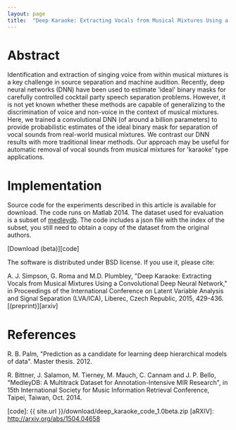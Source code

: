 ```yaml
---
layout: page
title:  "Deep Karaoke: Extracting Vocals from Musical Mixtures Using a Convolutional Deep Neural Network"
---
```


Abstract
========

Identification and extraction of singing voice from
within musical mixtures is a key challenge in source separation
and machine audition. Recently, deep neural networks (DNN)
have been used to estimate 'ideal' binary masks for carefully
controlled cocktail party speech separation problems. However,
it is not yet known whether these methods are capable of
generalizing to the discrimination of voice and non-voice in the
context of musical mixtures. Here, we trained a convolutional
DNN (of around a billion parameters) to provide probabilistic
estimates of the ideal binary mask for separation of vocal sounds
from real-world musical mixtures. We contrast our DNN results
with more traditional linear methods. Our approach may be
useful for automatic removal of vocal sounds from musical
mixtures for 'karaoke' type applications.


Implementation
==============
Source code for the experiments described in this article is available for download. The code runs on Matlab 2014. The dataset used for evaluation is a subset of [medleydb][medleydb]. The code includes a json file with the index of the subset, you still need to obtain a copy of the dataset from the original authors.

[Download (beta)][code]

The software is distributed under BSD license. If you use it, please cite:

A. J. Simpson, G. Roma and M.D. Plumbley, "Deep Karaoke: Extracting Vocals from Musical Mixtures Using a Convolutional Deep Neural Network," in Proceedings of the International Conference on Latent Variable Analysis and Signal Separation (LVA/ICA), Liberec, Czech Republic, 2015, 429-436.[(preprint)][arxiv]

References
==============
R. B. Palm, "Prediction as a candidate for learning deep hierarchical models of data". Master thesis. 2012.

R. Bittner, J. Salamon, M. Tierney, M. Mauch, C. Cannam and J. P. Bello, "MedleyDB: A Multitrack Dataset for Annotation-Intensive MIR Research", in 15th International Society for Music Information Retrieval Conference, Taipei, Taiwan, Oct. 2014.

[medleydb]: http://medleydb.weebly.com
[code]: {{ site.url }}/download/deep_karaoke_code_1.0beta.zip
[aRXIV]: http://arxiv.org/abs/1504.04658
